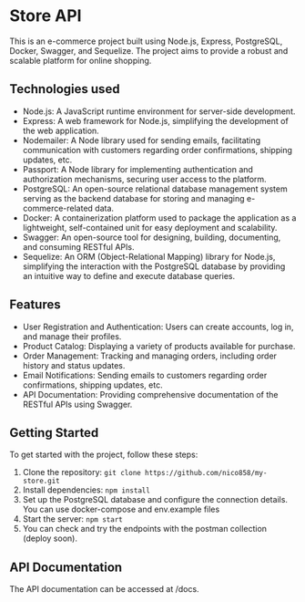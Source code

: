 # Store API

This is an e-commerce project built using Node.js, Express, PostgreSQL, Docker, Swagger, and Sequelize. The project aims to provide a robust and scalable platform for online shopping.

## Technologies used

- Node.js: A JavaScript runtime environment for server-side development.
- Express: A web framework for Node.js, simplifying the development of the web application.
- Nodemailer: A Node library used for sending emails, facilitating communication with customers regarding order confirmations, shipping updates, etc.
- Passport: A Node library for implementing authentication and authorization mechanisms, securing user access to the platform.
- PostgreSQL: An open-source relational database management system serving as the backend database for storing and managing e-commerce-related data.
- Docker: A containerization platform used to package the application as a lightweight, self-contained unit for easy deployment and scalability.
- Swagger: An open-source tool for designing, building, documenting, and consuming RESTful APIs.
- Sequelize: An ORM (Object-Relational Mapping) library for Node.js, simplifying the interaction with the PostgreSQL database by providing an intuitive way to define and execute database queries.

## Features
- User Registration and Authentication: Users can create accounts, log in, and manage their profiles.
- Product Catalog: Displaying a variety of products available for purchase.
- Order Management: Tracking and managing orders, including order history and status updates.
- Email Notifications: Sending emails to customers regarding order confirmations, shipping updates, etc.
- API Documentation: Providing comprehensive documentation of the RESTful APIs using Swagger.

## Getting Started

To get started with the project, follow these steps:

1. Clone the repository: `git clone https://github.com/nico858/my-store.git`
2. Install dependencies: `npm install`
3. Set up the PostgreSQL database and configure the connection details. You can use docker-compose and env.example files
4. Start the server: `npm start`
5. You can check and try the endpoints with the postman collection (deploy soon).

## API Documentation
The API documentation can be accessed at /docs.
